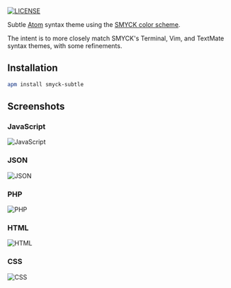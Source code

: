 [![LICENSE](https://img.shields.io/badge/license-MIT-blue.svg?style=flat-square)](https://github.com/troncali/smyck-subtle-syntax/blob/master/LICENSE)

Subtle [Atom](https://atom.io) syntax theme using the [SMYCK color scheme](http://color.smyck.org).  

The intent is to more closely match SMYCK's Terminal, Vim, and TextMate syntax themes, with some refinements.

## Installation
```bash
apm install smyck-subtle
```

## Screenshots

### JavaScript
![JavaScript]()

### JSON
![JSON](./shots/json.jpg)


### PHP
![PHP]()

### HTML
![HTML]()

### CSS
![CSS]()

